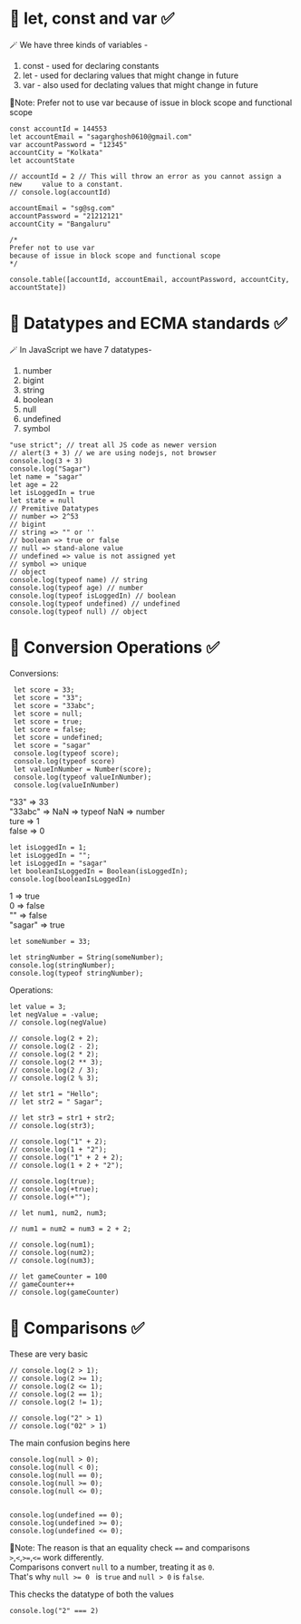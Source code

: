 # 🎯 let, const and var ✅

🪄 We have three kinds of variables -

1. const - used for declaring constants
2. let - used for declaring values that might change in future
3. var - also used for declating values that might change in future

📝Note: Prefer not to use var because of issue in block scope and functional scope

    const accountId = 144553
    let accountEmail = "sagarghosh0610@gmail.com"
    var accountPassword = "12345"
    accountCity = "Kolkata"
    let accountState

    // accountId = 2 // This will throw an error as you cannot assign a new     value to a constant.
    // console.log(accountId)

    accountEmail = "sg@sg.com"
    accountPassword = "21212121"
    accountCity = "Bangaluru"

    /*
    Prefer not to use var
    because of issue in block scope and functional scope
    */

    console.table([accountId, accountEmail, accountPassword, accountCity,   accountState])

# 🎯 Datatypes and ECMA standards ✅

🪄 In JavaScript we have 7 datatypes-

1. number
2. bigint
3. string
4. boolean
5. null
6. undefined
7. symbol

```
"use strict"; // treat all JS code as newer version
// alert(3 + 3) // we are using nodejs, not browser
console.log(3 + 3)
console.log("Sagar")
let name = "sagar"
let age = 22
let isLoggedIn = true
let state = null
// Premitive Datatypes
// number => 2^53
// bigint
// string => "" or ''
// boolean => true or false
// null => stand-alone value
// undefined => value is not assigned yet
// symbol => unique
// object
console.log(typeof name) // string
console.log(typeof age) // number
console.log(typeof isLoggedIn) // boolean
console.log(typeof undefined) // undefined
console.log(typeof null) // object
```

# 🎯 Conversion Operations ✅

Conversions:

```
 let score = 33;
 let score = "33";
 let score = "33abc";
 let score = null;
 let score = true;
 let score = false;
 let score = undefined;
 let score = "sagar"
 console.log(typeof score);
 console.log(typeof score)
 let valueInNumber = Number(score);
 console.log(typeof valueInNumber);
 console.log(valueInNumber)
```

"33" => 33\
 "33abc" => NaN => typeof NaN => number\
 ture => 1\
 false => 0

```
let isLoggedIn = 1;
let isLoggedIn = "";
let isLoggedIn = "sagar"
let booleanIsLoggedIn = Boolean(isLoggedIn);
console.log(booleanIsLoggedIn)
```

1 => true\
 0 => false\
 "" => false\
 "sagar" => true

```
let someNumber = 33;

let stringNumber = String(someNumber);
console.log(stringNumber);
console.log(typeof stringNumber);
```

Operations:

```
let value = 3;
let negValue = -value;
// console.log(negValue)

// console.log(2 + 2);
// console.log(2 - 2);
// console.log(2 * 2);
// console.log(2 ** 3);
// console.log(2 / 3);
// console.log(2 % 3);

// let str1 = "Hello";
// let str2 = " Sagar";

// let str3 = str1 + str2;
// console.log(str3);

// console.log("1" + 2);
// console.log(1 + "2");
// console.log("1" + 2 + 2);
// console.log(1 + 2 + "2");

// console.log(true);
// console.log(+true);
// console.log(+"");

// let num1, num2, num3;

// num1 = num2 = num3 = 2 + 2;

// console.log(num1);
// console.log(num2);
// console.log(num3);

// let gameCounter = 100
// gameCounter++
// console.log(gameCounter)
```

# 🎯 Comparisons ✅

These are very basic

```
// console.log(2 > 1);
// console.log(2 >= 1);
// console.log(2 <= 1);
// console.log(2 == 1);
// console.log(2 != 1);

// console.log("2" > 1)
// console.log("02" > 1)
```

The main confusion begins here

```
console.log(null > 0);
console.log(null < 0);
console.log(null == 0);
console.log(null >= 0);
console.log(null <= 0);


console.log(undefined == 0);
console.log(undefined >= 0);
console.log(undefined <= 0);

```

📝Note: The reason is that an equality check `==` and comparisons\
`>`,`<`,`>=`,`<=` work differently.\
Comparisons convert `null` to a number, treating it as `0`.\
That's why `null >= 0 ` is `true` and `null > 0` is `false`.

This checks the datatype of both the values

```
console.log("2" === 2)
```
